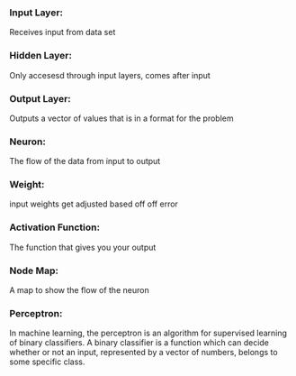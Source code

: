 ### Input Layer:
Receives  input from data set
### Hidden Layer:
Only accesesd through input layers, comes after input
### Output Layer: 
Outputs a vector of values that is in a format for the problem
### Neuron: 
The flow of the data from input to output
### Weight: 
input weights get adjusted based off off error
### Activation Function: 
The function that gives you your output
### Node Map: 
A map to show the flow of the neuron
### Perceptron: 
In machine learning, the perceptron is an algorithm for supervised learning of binary classifiers. A binary classifier is a function which can decide whether or not an input, represented by a vector of numbers, belongs to some specific class.